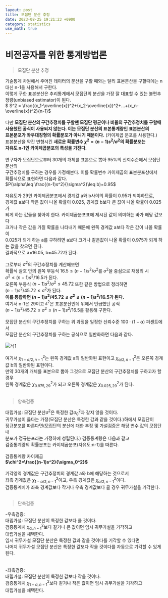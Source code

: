 ```yaml
---
layout: post
title: 모집단 분산 추정  
date: 2023-08-25 19:21:23 +0900
category: statistics 
use_math: true
---
```

# 비전공자를 위한 통계방법론  
> 모집단 분산 추정  

기술통계 차원에서 주어진 데이터의 분산을 구할 때와는 달리 표본분산을 구할때에는 n대신 n-1을 사용해서 구한다.  
이렇게 구한 표본분산은 추리통계에서 모집단의 분산을 가장 잘 대표할 수 있는 불편추정량(unbiased estimator)이 된다.  
$ S^2 = \frac{(x_1-\overline{x})^2+(x_2-\overline{x})^2+...+(x_n-\overline{x})^2}{n-1}$
<br>  
다만 **모집단 분산의 구간추정치를 구할땐 모집단 평균이나 비율의 구간추정치를 구할때**  
**사용했던 공식이 사용되지 않는다. 이는 모집단 분산의 표본통계량인 표본분산의**  
**표본분포가 좌우대칭형의 확률분포가 아니기 때문이다.** (카이제곱 분포를 사용한다.)  
표본분산을 약간 변형시킨 **새로운 확률변수 $\chi^2 = (n-1)s^2/\sigma ^2$의 확률분포는**  
**자유도 n-1인 카이제곱분포의 특성을 가진다.**
<br>  
연구자가 모집단으로부터 30개의 개체를 표본으로 뽑아 95%의 신뢰수준에서 모집단 분산의   
구간추정치를 구하는 경우를 가정해본다. 이를 확률변수 카이제곱의 표본분포상에서  
확률식으로 표현하면 다음과 같다.  
$P(\alpha\leq \frac{(n-1)s^2}{\sigma^2}\leq b)=0.95$
<br>  
자유도가 29인 카이제곱분포에서 경계값 a와 b사이의 확률이 0.95가 되야하므로,  
경계값 a보다 작은 값이 나올 확률이 0.025, 경계값 b보다 큰 값이 나올 확률이 0.025가  
되게 하는 값들을 찾아야 한다. 카이제곱분포표에 제시된 값이 의미하는 바가 해당 값보다  
크거나 작은 값을 가질 확률을 나타내기 때문에 왼쪽 경계값 a보다 작은 값이 나올 확률이  
0.025가 되게 하는 a를 구하려면 a보다 크거나 같은값이 나올 확률이 0.975가 되게 하는 값을 찾으면 된다.  
결과적으로 a=16.05, b=45.72가 된다.
<br>  
그로부터 $\sigma^2$의 구간추정치를 계산해보면  
확률식 괄호 안의 왼쪽 부등식 $16.5\leq(n-1)s^2/\sigma^2$를 $\sigma^2$을 중심으로 재정리 시  
$\sigma^2 \leq (n-1)s^2/16.5$가 된다.   
오른쪽 부등식 $(n-1)s^2/\sigma^2\leq45.72$ 또한 같은 방법으로 정리하면  
$(n-1)s^2/45.72 \leq \sigma^2$가 된다.  
**이를 통합하면 $(n-1)s^2/45.72 \leq \sigma^2 \leq (n-1)s^2/16.5$가 된다.**  
여기서 n-1은 29이고 $s^2$은 표본분산인데 위에서 언급했던 공식  
$(n-1)s^2/45.72 \leq \sigma^2 \leq (n-1)s^2/16.5$를 활용해 구한다.
<br>  
모집단 분산의 구간추정치를 구하는 위 과정을 일정한 신뢰수준 $100\cdot(1-\alpha)$ 퍼센트에서  
모집단 분산의 구간추정치를 구하는 공식으로 일반화하면 다음과 같다.
<br>  
![식1](https://latex.codecogs.com/svg.image?\frac{(n-1)s^2}{\chi^2_{\alpha/2,n-1}}\leq\sigma^2\leq\frac{(n-1)s^2}{\chi^2_{1-\alpha/2,n-1}})
<br>  
여기서 $\chi^2_{1-\alpha/2,n-1}$는 왼쪽 경계값 a의 일반화된 표현이고 
$\chi^2_{\alpha/2, n-1}$은 오른쪽 경계값 b의 일반화된 표현이다.  
만약 30개의 개체를 표본으로 뽑아 그것으로 모집단 분산의 구간추정치를 구하고자 할 경우  
왼쪽 경계값은 $\chi^2_{0.975,29}$가 되고 오른쪽 경계값은 $\chi^2_{0.025,29}$가 된다.  
<br>  

> 양측검증  

대립가설: 모집단 분산$\sigma^2$은 특정한 값$\sigma_0^2$과 같지 않을 것이다.  
귀무가설이 옳다는 가정(모집단 분산은 특정한 값과 같을 것이다.)하에서 모집단이  
정규분포를 따른다면(모집단의 분산에 대한 추정 및 가설검증은 해당 변수 값의 모집단 내  
분포가 정규분포라는 가정하에 성립된다.) 검증통계량은 다음과 같고  
검증통계량의 확률분포는 카이제곱분포(자유도:n-1)를 따른다.
<br>  
검증통계량 카이제곱  
**$\chi^2=\frac{(n-1)s^2}{\sigma_0^2}$**
<br>  
기각영역 경계값은 구간추정치의 경계값 a와 b에 해당하는 것으로서  
좌측 경계값은 $\chi^2_{1-\alpha/2, n-1}$이고, 우측 경계값은 $\chi^2_{\alpha/2, n-1}$이다.  
검증통계치가 좌측 경계값보다 작거나 우측 경계값보다 클 경우 귀무가설을 기각한다.  
<br>  

> 단측검증  

-우측검증:  
대립가설: 모집단 분산이 특정한 값보다 클 것이다.  
검증통계치 $\chi^2_{\alpha,n-1}$보다 같거나 큰 값이면 임시 귀무가설을 기각하고  
대립가설을 채택한다.  
임시 귀무가설 모집단 분산은 특정한 값과 같을 것이다를 기각할 수 있다면  
나머지 귀무가설 모집단 분산은 특정한 값보다 작을 것이다를 자동으로 기각할 수 있게 된다.  
<br>      
-좌측검증:  
대립가설: 모집단 분산이 특정한 값보다 작을 것이다.  
검증통계치 $\chi^2_{1-\alpha,n-1}$보다 같거나 작은 값이면 임시 귀무가설을 기각하고   
대립가설을 채택한다.  
<br>    






